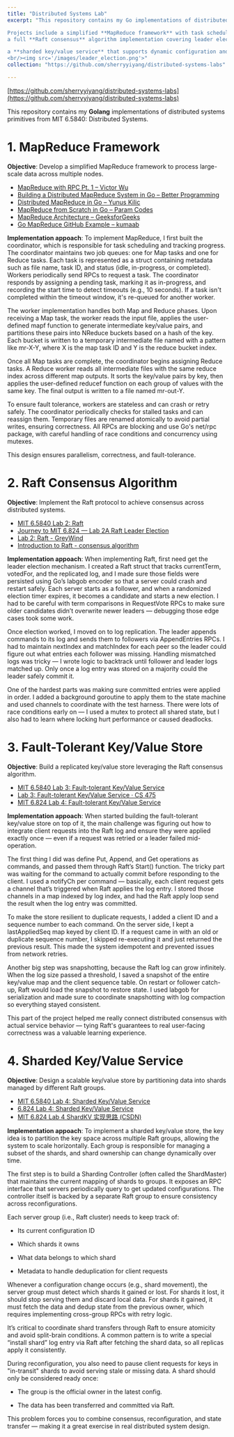 ```yaml
---
title: "Distributed Systems Lab"
excerpt: "This repository contains my Go implementations of distributed systems primitives from MIT 6.5840: Distributed Systems. 

Projects include a simplified **MapReduce framework** with task scheduling, worker registration, fault tolerance, and coordination between mappers and reducers for parallel data processing; 
a full **Raft consensus** algorithm implementation covering leader election, log replication, term persistence, and crash recovery; a replicated key/value store layered on Raft that guarantees linearizability under failures; 

a **sharded key/value service** that supports dynamic configuration and shard migration between replica groups; and a persistent key/value store with snapshotting and state recovery to handle large logs and node restarts. Each module is built with a focus on fault tolerance, concurrency, and distributed correctness under real-world conditions.
<br/><img src='/images/leader_election.png'>"
collection: "https://github.com/sherryyiyang/distributed-systems-labs"

---
```


[https://github.com/sherryyiyang/distributed-systems-labs](https://github.com/sherryyiyang/distributed-systems-labs)

This repository contains my **Golang** implementations of distributed systems primitives from MIT 6.5840: Distributed Systems. 



# 1. MapReduce Framework
**Objective**: Develop a simplified MapReduce framework to process large-scale data across multiple nodes.

- [MapReduce with RPC Pt. 1 – Victor Wu](https://medium.com/@wu.victor.95/building-mapreduce-with-rpc-pt-1-e596062233fd)  
- [Building a Distributed MapReduce System in Go – Better Programming](https://medium.com/better-programming/building-a-distributed-mapreduce-system-in-go-a22a205f5a0)  
- [Distributed MapReduce in Go – Yunus Kilic](https://yunuskilicdev.medium.com/distributed-mapreduce-algorithm-and-its-go-implementation-12273720ff2f)  
- [MapReduce from Scratch in Go – Param Codes](https://newsletter.param.codes/p/mapreduce-from-scratch-in-go)  
- [MapReduce Architecture – GeeksforGeeks](https://www.geeksforgeeks.org/mapreduce-architecture/)  
- [Go MapReduce GitHub Example – kumaab](https://github.com/kumaab/MapReduce)

**Implementation appoach**:
To implement MapReduce, I first built the coordinator, which is responsible for task scheduling and tracking progress. The coordinator maintains two job queues: one for Map tasks and one for Reduce tasks. Each task is represented as a struct containing metadata such as file name, task ID, and status (idle, in-progress, or completed). Workers periodically send RPCs to request a task. The coordinator responds by assigning a pending task, marking it as in-progress, and recording the start time to detect timeouts (e.g., 10 seconds). If a task isn't completed within the timeout window, it's re-queued for another worker.

The worker implementation handles both Map and Reduce phases. Upon receiving a Map task, the worker reads the input file, applies the user-defined mapf function to generate intermediate key/value pairs, and partitions these pairs into NReduce buckets based on a hash of the key. Each bucket is written to a temporary intermediate file named with a pattern like mr-X-Y, where X is the map task ID and Y is the reduce bucket index.

Once all Map tasks are complete, the coordinator begins assigning Reduce tasks. A Reduce worker reads all intermediate files with the same reduce index across different map outputs. It sorts the key/value pairs by key, then applies the user-defined reducef function on each group of values with the same key. The final output is written to a file named mr-out-Y.

To ensure fault tolerance, workers are stateless and can crash or retry safely. The coordinator periodically checks for stalled tasks and can reassign them. Temporary files are renamed atomically to avoid partial writes, ensuring correctness. All RPCs are blocking and use Go's net/rpc package, with careful handling of race conditions and concurrency using mutexes.

This design ensures parallelism, correctness, and fault-tolerance.

# 2. Raft Consensus Algorithm
**Objective**: Implement the Raft protocol to achieve consensus across distributed systems.

- [MIT 6.5840 Lab 2: Raft](https://nil.csail.mit.edu/6.5840/2023/labs/lab-raft.html)
- [Journey to MIT 6.824 — Lab 2A Raft Leader Election](https://medium.com/codex/journey-to-mit-6-824-lab-2a-raft-leader-election-974087a55740)
- [Lab 2: Raft - GreyWind](https://greywind.hashnode.dev/lab-2-raft)
- [Introduction to Raft - consensus algorithm](https://www.linkedin.com/pulse/introduction-raft-consensus-algorithm-dk-cao-rrwtc)


**Implementation appoach**:
When implementing Raft, first need get the leader election mechanism. I created a Raft struct that tracks currentTerm, votedFor, and the replicated log, and I made sure those fields were persisted using Go’s labgob encoder so that a server could crash and restart safely. Each server starts as a follower, and when a randomized election timer expires, it becomes a candidate and starts a new election. I had to be careful with term comparisons in RequestVote RPCs to make sure older candidates didn’t overwrite newer leaders — debugging those edge cases took some work.

Once election worked, I moved on to log replication. The leader appends commands to its log and sends them to followers via AppendEntries RPCs. I had to maintain nextIndex and matchIndex for each peer so the leader could figure out what entries each follower was missing. Handling mismatched logs was tricky — I wrote logic to backtrack until follower and leader logs matched up. Only once a log entry was stored on a majority could the leader safely commit it.

One of the hardest parts was making sure committed entries were applied in order. I added a background goroutine to apply them to the state machine and used channels to coordinate with the test harness. There were lots of race conditions early on — I used a mutex to protect all shared state, but I also had to learn where locking hurt performance or caused deadlocks.

# 3. Fault-Tolerant Key/Value Store
**Objective**: Build a replicated key/value store leveraging the Raft consensus algorithm.

- [MIT 6.5840 Lab 3: Fault-tolerant Key/Value Service](https://nil.csail.mit.edu/6.5840/2023/labs/lab-kvraft.html)
- [Lab 3: Fault-tolerant Key/Value Service · CS 475](https://tddg.github.io/cs475-fall21/lab3.html)
- [MIT 6.824 Lab 4: Fault-tolerant Key/Value Service](https://pdos.csail.mit.edu/6.824/labs/lab-kvraft1.html)

**Implementation appoach**:
When started building the fault-tolerant key/value store on top of it, the main challenge was figuring out how to integrate client requests into the Raft log and ensure they were applied exactly once — even if a request was retried or a leader failed mid-operation.

The first thing I did was define Put, Append, and Get operations as commands, and passed them through Raft’s Start() function. The tricky part was waiting for the command to actually commit before responding to the client. I used a notifyCh per command — basically, each client request gets a channel that’s triggered when Raft applies the log entry. I stored those channels in a map indexed by log index, and had the Raft apply loop send the result when the log entry was committed.

To make the store resilient to duplicate requests, I added a client ID and a sequence number to each command. On the server side, I kept a lastAppliedSeq map keyed by client ID. If a request came in with an old or duplicate sequence number, I skipped re-executing it and just returned the previous result. This made the system idempotent and prevented issues from network retries.

Another big step was snapshotting, because the Raft log can grow infinitely. When the log size passed a threshold, I saved a snapshot of the entire key/value map and the client sequence table. On restart or follower catch-up, Raft would load the snapshot to restore state. I used labgob for serialization and made sure to coordinate snapshotting with log compaction so everything stayed consistent.

This part of the project helped me really connect distributed consensus with actual service behavior — tying Raft's guarantees to real user-facing correctness was a valuable learning experience.

#  4. Sharded Key/Value Service
**Objective**: Design a scalable key/value store by partitioning data into shards managed by different Raft groups.

- [MIT 6.5840 Lab 4: Sharded Key/Value Service](https://nil.csail.mit.edu/6.5840/2023/labs/lab-shard.html)
- [6.824 Lab 4: Sharded Key/Value Service](https://pdos.csail.mit.edu/archive/6.824-2013/labs/lab-4.html)
- [MIT 6.824 Lab 4 ShardKV 实现思路 (CSDN)](https://blog.csdn.net/qq_43460956/article/details/134885751)

**Implementation appoach**:
To implement a sharded key/value store, the key idea is to partition the key space across multiple Raft groups, allowing the system to scale horizontally. Each group is responsible for managing a subset of the shards, and shard ownership can change dynamically over time.

The first step is to build a Sharding Controller (often called the ShardMaster) that maintains the current mapping of shards to groups. It exposes an RPC interface that servers periodically query to get updated configurations. The controller itself is backed by a separate Raft group to ensure consistency across reconfigurations.

Each server group (i.e., Raft cluster) needs to keep track of:

* Its current configuration ID

* Which shards it owns

* What data belongs to which shard

* Metadata to handle deduplication for client requests

Whenever a configuration change occurs (e.g., shard movement), the server group must detect which shards it gained or lost. For shards it lost, it should stop serving them and discard local data. For shards it gained, it must fetch the data and dedup state from the previous owner, which requires implementing cross-group RPCs with retry logic.

It’s critical to coordinate shard transfers through Raft to ensure atomicity and avoid split-brain conditions. A common pattern is to write a special “install shard” log entry via Raft after fetching the shard data, so all replicas apply it consistently.

During reconfiguration, you also need to pause client requests for keys in "in-transit" shards to avoid serving stale or missing data. A shard should only be considered ready once:

* The group is the official owner in the latest config.

* The data has been transferred and committed via Raft.

This problem forces you to combine consensus, reconfiguration, and state transfer — making it a great exercise in real distributed system design.